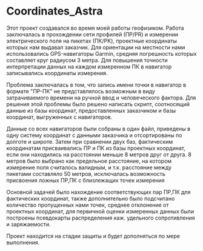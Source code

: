 # Coordinates_Astra
  Этот проект создавался во время моей работы геофизиком.
  Работа заключалась в прохождении сети профилей (ПР/PR) и измерении электрического поля на пикетах (ПК/PK), проектные координаты которых нам выдавал заказчик.
Для ориентации на местности нами использовались GPS-навигаторы Garmin, средняя погрешность которых составляет круг радиусом 3 метра.
Для повышения точности интерпретации данных на каждом измеренном ПК в навигатор записывались координаты измерения.

  Проблема заключалась в том, что запись имени точки в навигатор в формате "ПР-ПК" не представлялось возможным в виду затрачиваемого времени на ручной ввод и человеческого фактора.
Для решения этой проблемы было решено написать скрипт, соотносящий данные из базы координат, предоставленных заказчиком и базы координат, выгруженных с навигаторов.

  Данные со всех навигаторов были собраны в один файл, приведены в одну систему координат с данными заказчика и отсортированы по долготе и широте.
Затем при сравнении двух баз,  фактическим координатам  присваивались ПР и ПК из базы проектных координат, если они находились на расстоянии меньше 8 метров друг от друга.
8 метров было выбрано как предельное расстояние, на котором измерение поля считалось валидным, и т.к. расстояние между пикетами составляло 50 метров, исключалась возможность присвоения ложных ПР,ПК с близлежащих точек измерения

  Основной задачей было нахождение соответствующих пар ПР,ПК для фактических координат, также дополнительно было подсчитано количество пропущенных нами точек, среднее отклонение от 
проектных координат, для первичной оценки измеренных данных были построены псевдокарты распределения каж. удельного сопротивления и заряжаемости.

  Проект находится на стадии защиты  и будет дополняться по мере выполнения.

 
  
